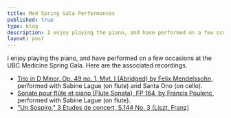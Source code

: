 ```yaml
---
title: Med Spring Gala Performances
published: true
type: blog
description: I enjoy playing the piano, and have performed on a few occasions at the UBC Medicine Spring Gala. Here are the associated recordings.
layout: post
---
```


I enjoy playing the piano, and have performed on a few occasions at the UBC Medicine Spring Gala. Here are the associated recordings.

- [Trio in D Minor, Op. 49 no. 1, Mvt. I (Abridged) by Felix Mendelssohn,](https://youtu.be/FFLoRvACv6k) performed with Sabine Lague (on flute) and Santa Ono (on cello).
- [Sonate pour flûte et piano (Flute Sonata), FP 164, by Francis Poulenc](https://www.youtube.com/watch?v=giLP4unywQ4&feature=youtu.be), performed with Sabine Lague (on flute).
- ["Un Sospiro," 3 Études de concert, S.144 No. 3 (Liszt, Franz)](https://www.youtube.com/watch?v=6lT7WGQSM1w&feature=youtu.be)
